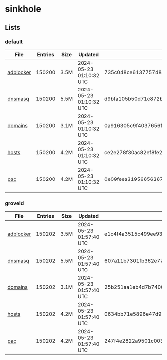# sinkhole

## Lists

### default

|File|Entries|Size|Updated|Hash|
|-|-|-|-|-|
|[adblocker](https://raw.githubusercontent.com/groveld/sinkhole/lists/default/adblocker.txt)|150200|3.5M|2024-05-23 01:10:32 UTC|735c048ce613775748ca9c6887e2c674c9b6f5cc3af778a06e17a29e603b166d|
|[dnsmasq](https://raw.githubusercontent.com/groveld/sinkhole/lists/default/dnsmasq.txt)|150200|5.5M|2024-05-23 01:10:32 UTC|d9bfa105b50d71c872b6e5fa893a6486a7fe21292765e90adb370c205aa3ecee|
|[domains](https://raw.githubusercontent.com/groveld/sinkhole/lists/default/domains.txt)|150200|3.1M|2024-05-23 01:10:32 UTC|0a916305c9f4037656f407fbdf388aa86e764a990fb5379274c91f6a95f9beb8|
|[hosts](https://raw.githubusercontent.com/groveld/sinkhole/lists/default/hosts.txt)|150200|4.2M|2024-05-23 01:10:32 UTC|ce2e278f30ac82ef8fe2302b21a7281ebcb124584b2e2947d2cb975a20d771d6|
|[pac](https://raw.githubusercontent.com/groveld/sinkhole/lists/default/pac.txt)|150200|4.2M|2024-05-23 01:10:32 UTC|0e09feea319566562673d81a5b2c03883d8062089d2650df7efe600dcf292f1e|

### groveld

|File|Entries|Size|Updated|Hash|
|-|-|-|-|-|
|[adblocker](https://raw.githubusercontent.com/groveld/sinkhole/lists/groveld/adblocker.txt)|150202|3.5M|2024-05-23 01:57:40 UTC|e1c4f4a3515c499ee933cfbc91848f35fc35decf917de3597b9d0d074f6cf1c6|
|[dnsmasq](https://raw.githubusercontent.com/groveld/sinkhole/lists/groveld/dnsmasq.txt)|150202|5.5M|2024-05-23 01:57:40 UTC|607a11b7301fb362e77dfc90ff5f0eed765e54d7a42e99ee2819abc74475ad68|
|[domains](https://raw.githubusercontent.com/groveld/sinkhole/lists/groveld/domains.txt)|150202|3.1M|2024-05-23 01:57:40 UTC|25b251aa1eb4d7b74001cf4a10f8f185444a2d87ca99c96438922d8e112e8f8d|
|[hosts](https://raw.githubusercontent.com/groveld/sinkhole/lists/groveld/hosts.txt)|150202|4.2M|2024-05-23 01:57:40 UTC|0634bb71e5896e47d904485cd2d14d4204e97facde6a8ad18745ae3cda7b737b|
|[pac](https://raw.githubusercontent.com/groveld/sinkhole/lists/groveld/pac.txt)|150202|4.2M|2024-05-23 01:57:40 UTC|247f4e2822a9501c003761471da9e569c9da9757942193bed7579687d88ee99a|
